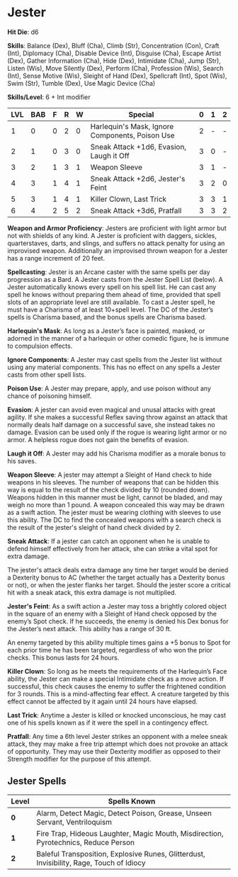 # Jester

**Hit Die**: d6

**Skills**: Balance (Dex), Bluff (Cha), Climb (Str), Concentration (Con), Craft (Int), Diplomacy (Cha), Disable Device (Int), Disguise (Cha), Escape Artist (Dex), Gather Information (Cha), Hide (Dex), Intimidate (Cha), Jump (Str), Listen (Wis), Move Silently (Dex), Perform (Cha), Profession (Wis), Search (Int), Sense Motive (Wis), Sleight of Hand (Dex), Spellcraft (Int), Spot (Wis), Swim (Str), Tumble (Dex), Use Magic Device (Cha)

**Skills/Level**: 6 + Int modifier

LVL | BAB | F | R | W | Special | 0 | 1 | 2
--- | --- | - | - | - | ------- | - | - | -
1   | 0   | 0 | 2 | 0 | Harlequin's Mask, Ignore Components, Poison Use | 2 |  -  |  -  
2   | 1   | 0 | 3 | 0 | Sneak Attack +1d6, Evasion, Laugh it Off | 3 | 0 |  -  
3   | 2   | 1 | 3 | 1 | Weapon Sleeve | 3 | 1 | -
4   | 3   | 1 | 4 | 1 | Sneak Attack +2d6, Jester's Feint | 3 | 2 | 0
5   | 3   | 1 | 4 | 1 | Killer Clown, Last Trick | 3 | 3 | 1
6   | 4   | 2 | 5 | 2 | Sneak Attack +3d6, Pratfall | 3 | 3 | 2

**Weapon and Armor Proficiency**: Jesters are proficient with light armor but not with shields of any kind. A Jester is proficient with daggers, sickles, quarterstaves, darts, and slings, and suffers no attack penalty for using an improvised weapon. Additionally an improvised thrown weapon for a Jester has a range increment of 20 feet.

**Spellcasting**: Jester is an Arcane caster with the same spells per day progression as a Bard. A Jester casts from the Jester Spell List (below). A Jester automatically knows every spell on his spell list. He can cast any spell he knows without preparing them ahead of time, provided that spell slots of an appropriate level are still available. To cast a Jester spell, he must have a Charisma of at least 10+spell level. The DC of the Jester’s spells is Charisma based, and the bonus spells are Charisma based.

**Harlequin's Mask**: As long as a Jester’s face is painted, masked, or adorned in the manner of a harlequin or other comedic figure, he is immune to compulsion effects.

**Ignore Components**: A Jester may cast spells from the Jester list without using any material components. This has no effect on any spells a Jester casts from other spell lists.

**Poison Use**: A Jester may prepare, apply, and use poison without any chance of poisoning himself.

**Evasion**: A jester can avoid even magical and unusal attacks with great agility. If she makes a successful Reflex saving throw against an attack that normally deals half damage on a successful save, she instead takes no damage. Evasion can be used only if the rogue is wearing light armor or no armor. A helpless rogue does not gain the benefits of evasion.

**Laugh it Off**: A Jester may add his Charisma modifier as a morale bonus to his saves.

**Weapon Sleeve**: A jester may attempt a Sleight of Hand check to hide weapons in his sleeves. The number of weapons that can be hidden this way is equal to the result of the check divided by 10 (rounded down). Weapons hidden in this manner must be light, cannot be bladed, and may weigh no more than 1 pound. A weapon concealed this way may be drawn as a swift action. The jester must be wearing clothing with sleeves to use this ability. The DC to find the concealed weapons with a search check is the result of the jester's sleight of hand check divided by 2.

**Sneak Attack**: If a jester can catch an opponent when he is unable to defend himself effectively from her attack, she can strike a vital spot for extra damage. 

The jester's attack deals extra damage any time her target would be denied a Dexterity bonus to AC (whether the target actually has a Dexterity bonus or not), or when the jester flanks her target. Should the jester score a critical hit with a sneak atack, this extra damage is not multiplied. 

**Jester's Feint**: As a swift action a Jester may toss a brightly colored object in the square of an enemy with a Sleight of Hand check opposed by the enemy’s Spot check. If he succeeds, the enemy is denied his Dex bonus for the Jester’s next attack. This ability has a range of 30 ft.

An enemy targeted by this ability multiple times gains a +5 bonus to Spot for each prior time he has been targeted, regardless of who won the prior checks. This bonus lasts for 24 hours.

**Killer Clown**: So long as he meets the requirements of the Harlequin’s Face ability, the Jester can make a special Intimidate check as a move action. If successful, this check causes the enemy to suffer the frightened condition for 3 rounds. This is a mind-affecting fear effect. A creature targeted by this effect cannot be affected by it again until 24 hours have elapsed.

**Last Trick**: Anytime a Jester is killed or knocked unconscious, he may cast one of his spells known as if it were the spell in a contingency effect.

**Pratfall**: Any time a 6th level Jester strikes an opponent with a melee sneak attack, they may make a free trip attempt which does not provoke an attack of opportunity. They may use their Dexterity modifier as opposed to their Strength modifier for the purpose of this attempt.

## Jester Spells

Level | Spells Known
----- | ------------
**0** | Alarm, Detect Magic, Detect Poison, Grease, Unseen Servant, Ventriloquism
**1** | Fire Trap, Hideous Laughter, Magic Mouth, Misdirection, Pyrotechnics, Reduce Person
**2** | Baleful Transposition, Explosive Runes, Glitterdust, Invisibility, Rage, Touch of Idiocy